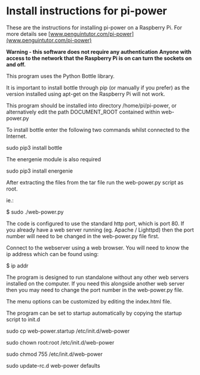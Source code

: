 Install instructions for pi-power
=================================

These are the instructions for installing pi-power on a Raspberry Pi.
For more details see [www.penguintutor.com/pi-power](www.penguintutor.com/pi-power)



__Warning - this software does not require any authentication__
**Anyone with access to the network that the Raspberry Pi is on can 
turn the sockets on and off.**



This program uses the Python Bottle library.

It is important to install bottle through pip (or manually if you prefer)
as the version installed using apt-get on the Raspberry Pi will not work.

This program should be installed into directory /home/pi/pi-power, or alternatively edit the path DOCUMENT_ROOT contained within web-power.py

To install bottle enter the following two commands whilst connected to the Internet.

sudo pip3 install bottle

The energenie module is also required 

sudo pip3 install energenie


After extracting the files from the tar file run the web-power.py script as root.

ie.:

$ sudo ./web-power.py

The code is configured to use the standard http port, which is port 80. 
If you already have a web server running (eg. Apache / Lighttpd) then the port number will need to be changed in the web-power.py file first.


Connect to the webserver using a web browser. You will need to know the ip address which can be found using:

$ ip addr

The program is designed to run standalone without any other web servers installed on the computer. If you need this alongside another web server then you may need to change the port number in the web-power.py file.


The menu options can be customized by editing the index.html file.


The program can be set to startup automatically by copying the startup script to init.d

sudo cp web-power.startup /etc/init.d/web-power 

sudo chown root:root /etc/init.d/web-power

sudo chmod 755 /etc/init.d/web-power

sudo update-rc.d web-power defaults


